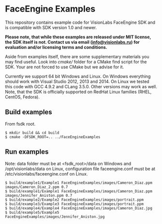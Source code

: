 # FaceEngine Examples
This repository contains example code for VisionLabs FaceEngine SDK and is compatible with SDK version 1.0 and newer.

**Please note, that while these examples are released under MIT license, the SDK itself is not. Contact us via email (info@visionlabs.ru) for evaluation and/or licensing terms and conditions.**

Aside from examples itself, there are some supplementary materials you may find useful. Look into *cmake/* folder for a CMake find script for the SDK. Your are not forced to use CMake but we advise for it.

Currently we support 64 bit Windows and Linux. On Windows everything should work with Visual Studio 2012, 2013 and 2014. On Linux we tested this code with GCC 4.9.2 and CLang 3.5.0. Other versions may work as well. Note, that the SDK is officially supported on RedHat Linux families (RHEL, CentOS, Fedora).

## Build examples

From fsdk root.
```
$ mkdir build && cd build
$ cmake -DFSDK_ROOT=.. ../FaceEngineExamples
```

## Run examples

Note: data folder must be at <fsdk_root>/data on Windows and /opt/visionlabs/data on Linux, configuration file faceengine.conf must be at /etc/visionlabs/faceengine.conf on Linux.

```
$ build/example1/Example1 FaceEngineExamples/images/Cameron_Diaz.ppm images/Cameron_Diaz_2.ppm 0.7
$ build/example1/Example1 FaceEngineExamples/images/Cameron_Diaz.ppm images/Jennifer_Aniston.ppm 0.7
$ build/example2/Example2 FaceEngineExamples/images/portrait.ppm
$ build/example3/Example3 FaceEngineExamples/images/portrait.ppm
$ build/example4/Example4 FaceEngineExamples/images/Cameron_Diaz.jpg
$ build/example5/Example5 FaceEngineExamples/images/Jennifer_Aniston.jpg
```

